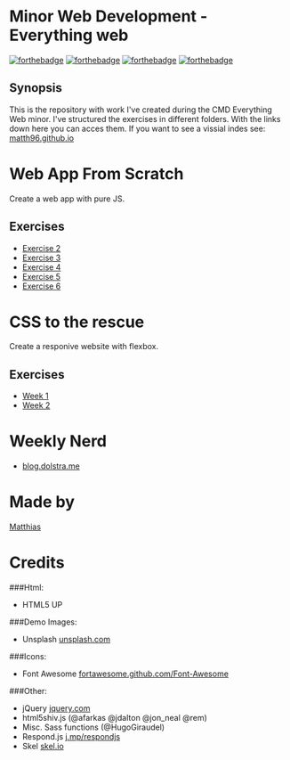 # Minor Web Development - Everything web
[![forthebadge](http://forthebadge.com/images/badges/built-with-love.svg)]()
[![forthebadge](http://forthebadge.com/images/badges/uses-html.svg)]()
[![forthebadge](http://forthebadge.com/images/badges/uses-css.svg)]()
[![forthebadge](http://forthebadge.com/images/badges/uses-js.svg)]()

## Synopsis
This is the repository with work I've created during the CMD Everything Web minor. I've structured the exercises in different folders. With the links down here you can acces them. If you want to see a vissial indes see: [matth96.github.io](http://matth96.github.io/)

# Web App From Scratch
Create a web app with pure JS.

## Exercises
- [Exercise 2](https://github.com/matth96/matth96.github.io/blob/master/web-app-from-scratch/opdracht-2/opdracht-2.md)
- [Exercise 3](https://github.com/matth96/matth96.github.io/blob/master/web-app-from-scratch/opdracht-3/opdracht-3.md)
- [Exercise 4](https://github.com/matth96/matth96.github.io/blob/master/web-app-from-scratch/opdracht-4/)
- [Exercise 5](https://github.com/matth96/matth96.github.io/blob/master/web-app-from-scratch/opdracht-5/)
- [Exercise 6](https://github.com/matth96/matth96.github.io/blob/master/web-app-from-scratch/opdracht-6/)

# CSS to the rescue
Create a responive website with flexbox.

## Exercises
- [Week 1](http://matth96.github.io/css-to-the-Rescue/week-1/)
- [Week 2](http://matth96.github.io/css-to-the-Rescue/week-2/)

# Weekly Nerd
- [blog.dolstra.me](https://blog.dolstra.me)


# Made by
[Matthias](http://dolstra.me)

# Credits

###Html:
- HTML5 UP

###Demo Images:
- Unsplash [unsplash.com](unsplash.com)

###Icons:
- Font Awesome [fortawesome.github.com/Font-Awesome](fortawesome.github.com/Font-Awesome)

###Other:
- jQuery [jquery.com](jquery.com)
- html5shiv.js (@afarkas @jdalton @jon_neal @rem)
- Misc. Sass functions (@HugoGiraudel)
- Respond.js [j.mp/respondjs](j.mp/respondjs)
- Skel [skel.io](skel.io)
